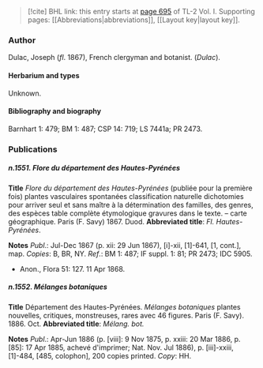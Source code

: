 > [!cite] BHL link: this entry starts at [page 695](https://www.biodiversitylibrary.org/item/103414#page/743/mode/1up) of TL-2 Vol. I.
> Supporting pages: [[Abbreviations|abbreviations]], [[Layout key|layout key]].

### Author

Dulac, Joseph (*fl*. 1867), French clergyman and botanist. (*Dulac*).

#### Herbarium and types

Unknown.

#### Bibliography and biography

Barnhart 1: 479; BM 1: 487; CSP 14: 719; LS 7441a; PR 2473.

### Publications

##### n.1551. Flore du département des Hautes-Pyrénées

**Title**
*Flore du département des Hautes-Pyrénées* (publiée pour la première fois) plantes vasculaires spontanées classification naturelle dichotomies pour arriver seul et sans maître à la détermination des familles, des genres, des espèces table complète étymologique gravures dans le texte. – carte géographique. Paris (F. Savy) 1867. Duod.
**Abbreviated title**: *Fl. Hautes-Pyrénées*.

**Notes**
*Publ*.: Jul-Dec 1867 (p. xii: 29 Jun 1867), \[i\]-xii, \[1\]-641, \[1, cont.\], map. *Copies*: B, BR, NY.
*Ref*.: BM 1: 487; IF suppl. 1: 81; PR 2473; IDC 5905.
- Anon., Flora 51: 127. 11 Apr 1868.

##### n.1552. Mélanges botaniques

**Title**
Département des Hautes-Pyrénées. *Mélanges botaniques* plantes nouvelles, critiques, monstreuses, rares avec 46 figures. Paris (F. Savy). 1886. Oct.
**Abbreviated title**: *Mélang. bot.*

**Notes**
*Publ*.: Apr-Jun 1886 (p. \[viii\]: 9 Nov 1875, p. xxiii: 20 Mar 1886, p. \[85\]: 17 Apr 1885, achevé d'imprimer; Nat. Nov. Jul 1886), p. \[iii\]-xxiii, \[1\]-484, \[485, colophon\], 200 copies printed. *Copy*: HH.

